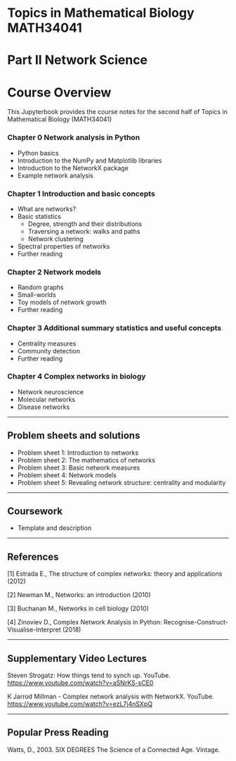 <!-- #region -->
# Topics in Mathematical Biology MATH34041

# Part II Network Science

# Course Overview

This Jupyterbook provides the course notes for the second half of Topics in Mathematical Biology (MATH34041)

### Chapter 0 Network analysis in Python
   - Python basics
   - Introduction to the NumPy and Matplotlib libraries
   - Introduction to the NetworkX package
   - Example network analysis
     
### Chapter 1 Introduction and basic concepts
   - What are networks?
   - Basic statistics 
      - Degree, strength and their distributions
      - Traversing a network: walks and paths
      - Network clustering  
   - Spectral properties of networks
   - Further reading

### Chapter 2 Network models
   - Random graphs
   - Small-worlds
   - Toy models of network growth
   - Further reading

### Chapter 3 Additional summary statistics and useful concepts
   - Centrality measures
   - Community detection
   - Further reading

### Chapter 4 Complex networks in biology
   - Network neuroscience
   - Molecular networks
   - Disease networks

------
## Problem sheets and solutions
   - Problem sheet 1: Introduction to networks
   - Problem sheet 2: The mathematics of networks
   - Problem sheet 3: Basic network measures
   - Problem sheet 4: Network models
   - Problem sheet 5: Revealing network structure: centrality and modularity

------
## Coursework 
   - Template and description
        
------
## References
[1] Estrada E., The structure of complex networks: theory and applications (2012)

[2] Newman M., Networks: an introduction (2010)

[3] Buchanan M., Networks in cell biology (2010)

[4] Zinoviev D., Complex Network Analysis in Python: Recognise-Construct-Visualise-Interpret (2018)

------
## Supplementary Video Lectures
Steven Strogatz: How things tend to synch up. YouTube. https://www.youtube.com/watch?v=aSNrKS-sCE0

K Jarrod Millman - Complex network analysis with NetworkX. YouTube. https://www.youtube.com/watch?v=ezL7j4nSXpQ

------
## Popular Press Reading
Watts, D., 2003. SIX DEGREES The Science of a Connected Age. Vintage.

